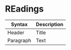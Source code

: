 # REadings

| Syntax      | Description |
| ----------- | ----------- |
| Header      | Title       |
| Paragraph   | Text        |


<!-- newComment -->